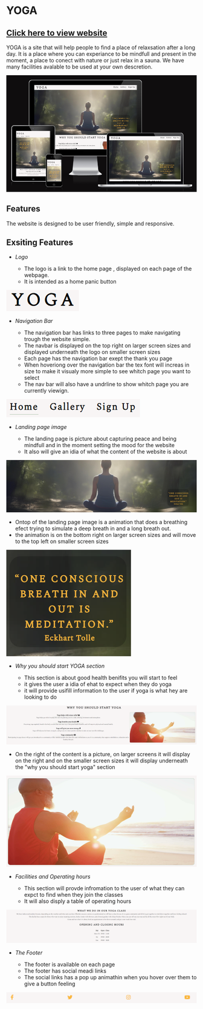 # YOGA

## [Click here to view website ](https://iainjackson90.github.io/pp1-yoga/)

YOGA is a site that will help people to find a place of relaxsation after a long
day.
It is a place where you can experiance to be mindfull and present in the moment, 
a place to conect with nature or just relax in a sauna.
We have many facilities avalable to be used at your own descretion.

![Am I Responsive](./assets/docs/am-i-responsive.png)

## Features

The website is designed to be user friendly, simple and responsive.

## Exsiting Features 

- _Logo_

  - The logo is a link to the home page , displayed on each page of the webpage.
  - It is intended as a home panic button

![Logo](./assets/docs/logo.png)
    
- _Navigation Bar_
  
  - The navigation bar has links to three pages to make navigating trough the 
     website simple.
  - The navbar is displayed on the top right on larger screen sizes and displayed
    underneath the logo on smaller screen sizes
  - Each page has the navigation bar exept the thank you page
  - When hoveriong over the navigation bar the tex font will increas in size to
    make it visualy more simple to see whitch page you want to select
  - The nav bar will also have a undrline to show whitch page you are currently
    viewign.  
   
![Navigation bar](./assets/docs/nav-bar.png)

- _Landing page image_
  
  - The landing page is picture about capturing peace and being mindfull and in 
    the moment setting the mood for the website
  - It also will give an idia of what the content of the website is about 
    
![Hero Image](./assets/docs/hero-image-readme.png)
    
  - Ontop of the landing page image is a animation that does a breathing efect
    trying to simulate a deep breath in and a long breath out.
  - the animation is on the bottom right on larger screen sizes and will move 
    to the top left on smaller screen sizes
    
![Cover text](./assets/docs/cover-text.png)

- _Why you should start YOGA section_

  - This section is about good health benifits you will start to feel 
  - it gives the user a idia of ehat to expect when they do yoga
  - it will provide usifill information to the user if yoga is what hey are looking to do
 
![Why start YOGA](./assets/docs/why-start-yoga.PNG)
    
  - On the right of the content is a picture, on larger screens it will display on the right
    and on the smaller screen sizes it will display underneath the "why you should start yoga"
    section

![YOGA section picture](./assets/docs/man-yoga-section.png)

- _Facilities and Operating hours_
  
  - This section will provde infromation to the user of what they can expct to find
    when they join the classes
  - It will also disply a table of operating hours 

![Facilities and Operating hours](./assets/docs/what-we-do.png)

- _The Footer_
   
   - The footer is available on each page 
   - The footer has social meadi links 
   - The social links has a pop up animathin when you hover over them to give a button feeling

![Facilities and Operating hours](./assets/docs/footer.png)

   
